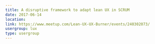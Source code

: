 ```yaml
---
title: A disruptive framework to adapt lean UX in SCRUM
date: 2017-06-14
location: 
link: https://www.meetup.com/Lean-UX-UX-Burner/events/240302073/
usergroup: lux
type: usergroup
---
```

